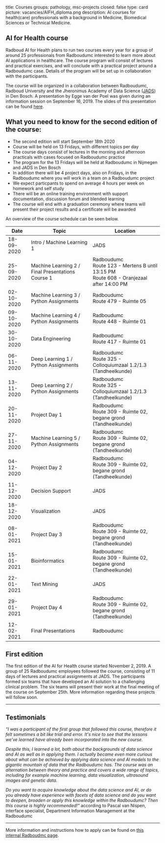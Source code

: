 title: Courses 
groups: pathology, msc-projects
closed: false
type: card
picture: vacancies/AIFH_diploma.png
description: AI courses for health(care) professionals with a background in Medicine, Biomedical Sciences or Technical Medicine. 

## AI for Health course
Radboud AI for Health plans to run two courses every year for a group of around 25 professionals from Radboudumc interested to learn more about AI applications in healthcare. The course program will consist of lectures and practical exercises, and will conclude with a practical project around a Radboudumc case. Details of the program will be set up in collaboration with the participants.

The course will be organized in a collaboration between Radboudumc, Radboud University and the Jheronimus Academy of Data Science ([JADS](https://www.jads.nl/)) in Den Bosch. A presentation by Egge van der Poel was given during an information session on September 16, 2019. The slides of this presentation can be found [here](https://drive.google.com/open?id=1nnYpNSdr10E3Zm7IiV78UFj239eIV4Yx). 

## What you need to know for the second edition of the course:
- The second edition will start September 18th 2020
- Course will be held on 13 Fridays, with different topics per day
- The course days consist of lectures in the morning and afternoon practicals with cases focused on Radboudumc practice
- The program for the 13 Fridays will be held at Radboudumc in Nijmegen and JADS in Den Bosch
- In addition there will be 4 project days, also on Fridays, in the Radboudumc where you will work in a team on a Radboudumc project
- We expect particpants to spend on average 4 hours per week on homework and self study
- There will be an online training environment with support documentation, discussion forum and blended learning
- The course will end with a graduation ceremony where teams will present their project results and a certificate will be awarded

An overview of the course schedule can be seen below.

| Date  |  Topic  | Location |
| ----- | ------- | ------- |
| 18-09-2020 | Intro / Machine Learning 1 | JADS |
| 25-09-2020 | Machine Learning 2 / Final Presentations Course 1 |  Radboudumc <br> Route 123 - Mertens B until 13:15 PM <br> Route 608 - Oranjezaal after 14:00 PM |
| 02-10-2020 | Machine Learning 3 / Python Assignments |  Radboudumc <br> Route 479 - Ruimte 05 |
| 09-10-2020 | Machine Learning 4 / Python Assignments |  Radboudumc <br> Route 448 - Ruimte 01 |
| 30-10-2020 | Data Engineering |  Radboudumc <br> Route 417 - Ruimte 01 |
| 06-11-2020 | Deep Learning 1 / Python Assignments |  Radboudumc <br> Route 325 - Colloquiumzaal 1.2/1.3 (Tandheelkunde)|
| 13-11-2020 | Deep Learning 2 / Python Assignments |  Radboudumc <br> Route 325 - Colloquiumzaal 1.2/1.3 (Tandheelkunde)|
| 20-11-2020 | Project Day 1 |  Radboudumc <br> Route 309 - Ruimte 02, begane grond (Tandheelkunde)|
| 27-11-2020 | Machine Learning 5 / Python Assignments |  Radboudumc <br> Route 309 - Ruimte 02, begane grond (Tandheelkunde)|
| 04-12-2020 | Project Day 2 |  Radboudumc <br> Route 309 - Ruimte 02, begane grond (Tandheelkunde)|
| 11-12-2020 | Decision Support | JADS |
| 18-12-2020 | Visualization | JADS |
| 08-01-2021 | Project Day 3 |  Radboudumc <br> Route 309 - Ruimte 02, begane grond (Tandheelkunde)|
| 15-01-2021 | Bioinformatics |  Radboudumc <br> Route 309 - Ruimte 02, begane grond (Tandheelkunde)|
| 22-01-2021 | Text Mining | JADS |
| 29-01-2021 | Project Day 4 |  Radboudumc <br> Route 309 - Ruimte 02, begane grond (Tandheelkunde)||
| 12-02-2021 | Final Presentations |  Radboudumc |

## First edition
The first edition of the AI for Health course started November 2, 2019. A group of 25 Radboudumc employees followed the course, consisting of 11 days of lectures and practical assignments at JADS. The participants formed six teams that have developed an AI solution to a challenging clinical problem. The six teams will present their work at the final meeting of the course on September 25th. More information regarding these projects will follow soon.

***

## Testimonials
_“I was a participant of the first group that followed this course, therefore it felt sometimes a bit like trial and error. It's nice to see that the lessons we've learned have already been incorporated into the new course._

_Despite this, I learned a lot, both about the backgrounds of data science and AI as well as in applying them. I actually became even more curious about what can be achieved by applying data science and AI models to the gigantic mountain of data that the Radboudumc has.
The course was an alternation between theory and practice and covers a wide range of topics, including for example machine learning, data visualization, ultrasound images and genetic data._

_Do you want to acquire knowledge about the data science and AI, or do you already have experience with facets of data science and do you want to deepen, broaden or apply this knowledge within the Radboudumc? Then this course is highly recommended!“_ according to Pascal van Nispen, interface specialist, Department Information Management at the Radboudumc

***

More information and instructions how to apply can be found on [this internal Radboudmc page](https://www.radboudumc.nl/en/intranet/information-for-researchers/how-can-we-help-you/projects/radboudaiforhealth/cursus-ai-voor-medewerkers). 


 <!-- We plan to have 7 obligatory session and 3 that can be selected from a larger list --> 
